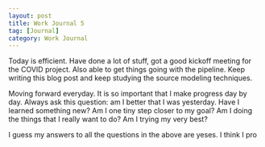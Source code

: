 ```yaml
---
layout: post
title: Work Journal 5
tag: [Journal]
category: Work Journal
---
```


Today is efficient. Have done a lot of stuff, got a good kickoff meeting for the COVID project. Also able to get things going with the pipeline. Keep writing this blog post and keep studying the source modeling techniques. 

Moving forward everyday. It is so important that I make progress day by day. Always ask this question: am I better that I was yesterday. Have I learned something new? Am I one tiny step closer to my goal? Am I doing the things that I really want to do? Am I trying my very best?

I guess my answers to all the questions in the above are yeses. I think I pro
<!--stackedit_data:
eyJoaXN0b3J5IjpbNzk2MDYzMjQyXX0=
-->